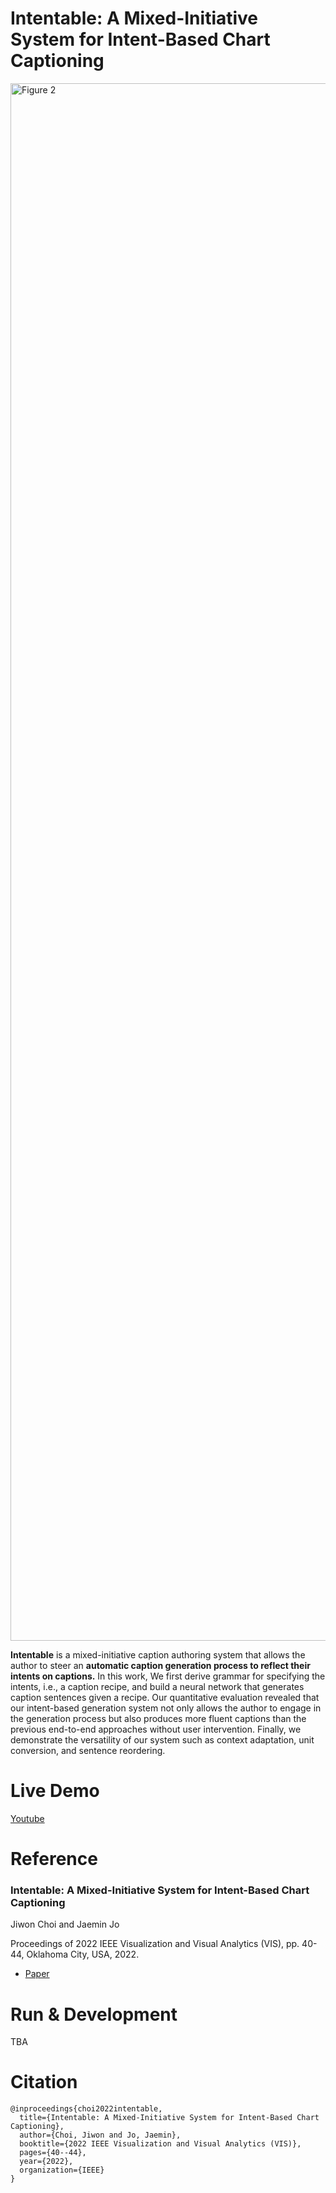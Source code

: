 # Intentable: A Mixed-Initiative System for Intent-Based Chart Captioning
<img width="2492" alt="Figure 2" src="https://user-images.githubusercontent.com/2310571/174024733-54850107-8e1b-478f-a115-114c88b0a204.png">

**Intentable** is a mixed-initiative caption authoring system that allows the author to steer an **automatic caption generation process to reflect their intents on captions.** In this work, We first derive grammar for specifying the intents, i.e., a caption recipe, and build a neural network that generates caption sentences given a recipe. Our quantitative evaluation revealed that our intent-based generation system not only allows the author to engage in the generation process but also produces more fluent captions than the previous end-to-end approaches without user intervention. Finally, we demonstrate the versatility of our system such as context adaptation, unit conversion, and sentence reordering.

# Live Demo

[Youtube](https://www.youtube.com/watch?v=orO9gi0clcc)

# Reference

### Intentable: A Mixed-Initiative System for Intent-Based Chart Captioning

Jiwon Choi and Jaemin Jo

Proceedings of 2022 IEEE Visualization and Visual Analytics (VIS), pp. 40-44, Oklahoma City, USA, 2022.

- [Paper](https://github.com/Jason-Choi/Intentable/files/9109841/Intentable_A.Mixed-Initiative.System.for.Intent-Based.Chart.Captioning.pdf)

# Run & Development

TBA

# Citation

```
@inproceedings{choi2022intentable,
  title={Intentable: A Mixed-Initiative System for Intent-Based Chart Captioning},
  author={Choi, Jiwon and Jo, Jaemin},
  booktitle={2022 IEEE Visualization and Visual Analytics (VIS)},
  pages={40--44},
  year={2022},
  organization={IEEE}
}
```
